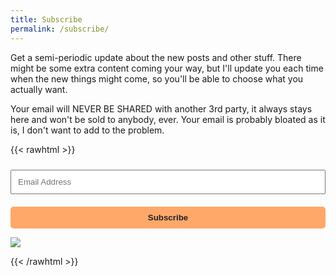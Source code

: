 ```yaml
---
title: Subscribe
permalink: /subscribe/
---
```


Get a semi-periodic update about the new posts and other stuff. There might be some extra content coming your way, but I'll update you each time when the new things might come, so you'll be able to choose what you actually want.

Your email will NEVER BE SHARED with another 3rd party, it always stays here and won't be sold to anybody, ever. Your email is probably bloated as it is, I don't want to add to the problem.

{{< rawhtml >}}

<style>
.form {
    box-sizing: border-box;
}

.field {
    padding: 10px;
		width: 100%;
		margin-top: 10px;
		margin-bottom: 10px;
}

.button {
  appearance:none;
  -webkit-appearance:none;

  padding:10px;
  border:none;
  background-color:#ffa86a;
  color:rgb(34, 33, 41);
  font-weight:600;
  border-radius:5px;
  width:100%;
	margin-top: 10px;
}
</style>

<!-- Begin Mailchimp Signup Form -->
<div id="mc_embed_signup" class="form">
<form action="https://akondas.us20.list-manage.com/subscribe/post?u=a51d84c0a38c791624a88cc4d&amp;id=73c1b8cf8f" method="post" id="mc-embedded-subscribe-form" name="mc-embedded-subscribe-form" class="validate" target="_blank" novalidate SIGNUP={{ .Permalink }}>
    <div id="mc_embed_signup_scroll">
<div class="mc-field-group">
	<input type="email" value="" name="EMAIL" class="required email field" id="mce-EMAIL" placeholder="Email Address">
</div>
	<div id="mce-responses" class="clear foot">
		<div class="response" id="mce-error-response" style="display:none"></div>
		<div class="response" id="mce-success-response" style="display:none"></div>
	</div>    <!-- real people should not fill this in and expect good things - do not remove this or risk form bot signups-->
    <div style="position: absolute; left: -5000px;" aria-hidden="true"><input type="text" name="b_a51d84c0a38c791624a88cc4d_73c1b8cf8f" tabindex="-1" value=""></div>
        <div class="optionalParent">
            <div class="clear foot">
                <input type="submit" value="Subscribe" name="subscribe" id="mc-embedded-subscribe" class="button">
                <p class="brandingLogo"><a href="http://eepurl.com/hRq3sL" title="Mailchimp - email marketing made easy and fun"><img src="https://eep.io/mc-cdn-images/template_images/branding_logo_text_dark_dtp.svg"></a></p>
            </div>
        </div>
    </div>
</form>
</div>

<!--End mc_embed_signup-->

{{< /rawhtml >}}

